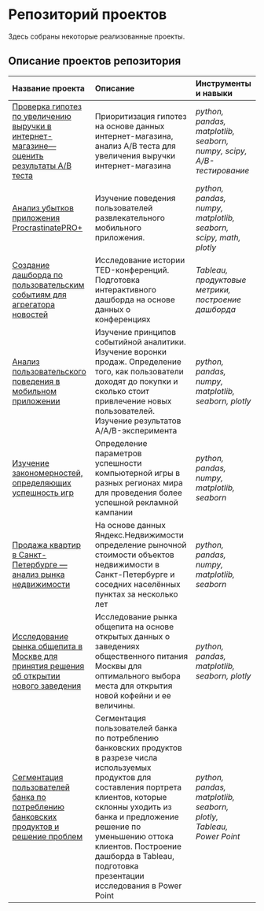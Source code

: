 # Репозиторий проектов
Здесь собраны некоторые реализованные проекты.

## Описание проектов репозитория

| Название проекта | Описание | Инструменты и навыки | 
| :---------------------- | :---------------------- | :---------------------- |
|[Проверка гипотез по увеличению выручки в интернет-магазине—оценить результаты A/B теста](https://github.com/HeyNina/Portfolio---Yandex-Projects/tree/main/Проверка%20гипотез%20по%20увеличению%20выручки%20в%20интернет-магазине—оценить%20результаты%20A/B%20теста)| Приоритизация гипотез на основе данных интернет-магазина, анализ A/B теста для увеличения выручки интернет-магазина| *python, pandas, matplotlib, seaborn, numpy, scipy, A/B-тестирование*|
|[Анализ убытков приложения ProcrastinatePRO+](https://github.com/HeyNina/Portfolio---Yandex-Projects/tree/main/Анализ%20бизнес-показателей%20развлекательного%20приложения)|Изучение поведения пользователей развлекательного мобильного приложения.|*python, pandas, numpy, matplotlib, seaborn, scipy, math, plotly*|
|[Создание дашборда по пользовательским событиям для агрегатора новостей](https://github.com/HeyNina/Portfolio---Yandex-Projects/tree/main/Создание%20дашборда%20по%20пользовательским%20событиям%20для%20агрегатора%20новостей)|Исследование истории TED-конференций. Подготовка интерактивного дашборда на основе данных о конференциях|*Tableau, продуктовые метрики, построение дашборда*|
|[Анализ пользовательского поведения в мобильном приложении](https://github.com/HeyNina/Portfolio---Yandex-Projects/tree/main/Анализ%20пользовательского%20поведения%20в%20мобильном%20приложении_AB%20test)|Изучение принципов событийной аналитики.  Изучение воронки продаж. Определение того, как пользователи доходят до покупки и сколько стоит привлечение новых пользователей. Изучение результатов A/A/B-эксперимента|*python, pandas, numpy, matplotlib, seaborn, plotly*|
|[Изучение закономерностей, определяющих успешность игр](https://github.com/HeyNina/Portfolio---Yandex-Projects/tree/main/Изучение%20закономерностей%2C%20определяющих%20успешность%20компьютерных%20игр)| Определение параметров успешности компьютерной игры в разных регионах мира для проведения более успешной рекламной кампании|*python, pandas, numpy, matplotlib, seaborn* |
|[Продажа квартир в Санкт-Петербурге — анализ рынка недвижимости](https://github.com/HeyNina/Portfolio---Yandex-Projects/tree/main/Анализ%20рынка%20недвижимости.%20Продажа%20квартир%20в%20Санкт-Петербурге)| На основе данных Яндекс.Недвижимости определение рыночной стоимости объектов недвижимости в Санкт-Петербурге и соседних населённых пунктах за несколько лет|*python, pandas, numpy, matplotlib, seaborn*|
|[Исследование рынка общепита в Москве для принятия решения об открытии нового заведения](https://github.com/HeyNina/Portfolio---Yandex-Projects/tree/main/Исследование%20рынка%20общепита%20принятия%20решения%20об%20открытии%20нового%20заведения)|Исследование рынка общепита на основе открытых данных о заведениях общественного питания Москвы для оптимального выбора места для открытия новой кофейни и ее величины.|*python, pandas, matplotlib, seaborn, plotly*|
|[Сегментация пользователей банка по потреблению банковских продуктов и решение проблем](https://github.com/HeyNina/Portfolio---Yandex-Projects/tree/main/Сегментация%20пользователей%20банка%20по%20потреблению%20банковских%20продуктов%20и%20решение%20проблем)|Сегментация пользователей банка по потреблению банковских продуктов в разрезе числа используемых продуктов для составления портрета клиентов, которые склонны уходить из банка и предложение решение по уменьшению оттока клиентов. Построение дашборда в Tableau, подготовка презентации исследования в Power Point|*python, pandas, matplotlib, seaborn, plotly, Tableau, Power Point*|
